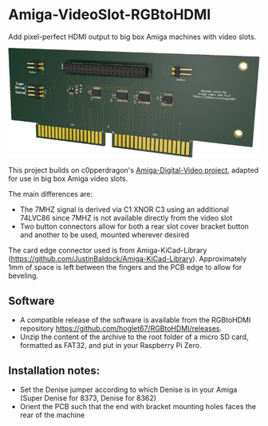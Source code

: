 # Amiga-VideoSlot-RGBtoHDMI

Add pixel-perfect HDMI output to big box Amiga machines with video slots.

![](Amiga-VideoSlot-RGBtoHDMI-3DRender2.png)

This project builds on c0pperdragon's [Amiga-Digital-Video project](https://github.com/c0pperdragon/Amiga-Digital-Video), adapted for use in big box Amiga video slots.

The main differences are:
- The 7MHZ signal is derived via C1 XNOR C3 using an additional 74LVC86 since 7MHZ is not available directly from the video slot
- Two button connectors allow for both a rear slot cover bracket button and another to be used, mounted wherever desired

The card edge connector used is from Amiga-KiCad-Library (https://github.com/JustinBaldock/Amiga-KiCad-Library). Approximately 1mm of space is left between the fingers and the PCB edge to allow for beveling.


## Software
- A compatible release of the software is available from the RGBtoHDMI repository 
https://github.com/hoglet67/RGBtoHDMI/releases.
- Unzip the content of the archive to the root folder of a micro SD card, formatted as FAT32, and put in your Raspberry Pi Zero.

## Installation notes:
- Set the Denise jumper according to which Denise is in your Amiga (Super Denise for 8373, Denise for 8362)
- Orient the PCB such that the end with bracket mounting holes faces the rear of the machine

